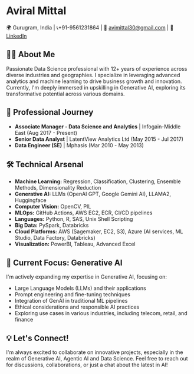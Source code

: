 # Aviral Mittal

🌍 Gurugram, India | 📞+91-9561231864 | 📧 avimittal30@gmail.com | 🔗 [LinkedIn](https://www.linkedin.com/in/aviral-mittal-11027011/)

## 👨‍💻 About Me

Passionate Data Science professional with 12+ years of experience across diverse industries and geographies. I specialize in leveraging advanced analytics and machine learning to drive business growth and innovation. Currently, I'm deeply immersed in upskilling in Generative AI, exploring its transformative potential across various domains.

## 🚀 Professional Journey

- **Associate Manager - Data Science and Analytics** | Infogain-Middle East (Aug 2017 - Present)
- **Senior Data Analyst** | LatentView Analytics Ltd (May 2015 - Jul 2017)
- **Data Engineer (SE)** | Mphasis (Mar 2010 - May 2013)

## 🛠 Technical Arsenal

- **Machine Learning:** Regression, Classification, Clustering, Ensemble Methods, Dimensionality Reduction
- **Generative AI:** LLMs (OpenAI GPT, Google Gemini AI), LLAMA2, Huggingface
- **Computer Vision:** OpenCV, PIL
- **MLOps:** GitHub Actions, AWS EC2, ECR, CI/CD pipelines
- **Languages:** Python, R, SAS, Unix Shell Scripting
- **Big Data:** PySpark, Databricks
- **Cloud Platforms:** AWS (Sagemaker, EC2, S3), Azure (AI services, ML Studio, Data Factory, Databricks)
- **Visualization:** PowerBI, Tableau, Advanced Excel

## 🔬 Current Focus: Generative AI

I'm actively expanding my expertise in Generative AI, focusing on:

- Large Language Models (LLMs) and their applications
- Prompt engineering and fine-tuning techniques
- Integration of GenAI in traditional ML pipelines
- Ethical considerations and responsible AI practices
- Exploring use cases in various industries, including telecom, retail, and finance

## 💡 Let's Connect!

I'm always excited to collaborate on innovative projects, especially in the realm of Generative AI, Agentic AI and Data Science. Feel free to reach out for discussions, collaborations, or just a chat about the latest in AI!

